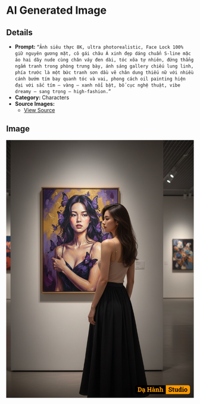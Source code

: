 # AI Generated Image

## Details
- **Prompt:** `“Ảnh siêu thực 8K, ultra photorealistic, Face Lock 100% giữ nguyên gương mặt, cô gái châu Á xinh đẹp dáng chuẩn S-line mặc áo hai dây nude cùng chân váy đen dài, tóc xõa tự nhiên, đứng thẳng ngắm tranh trong phòng trưng bày, ánh sáng gallery chiếu lung linh, phía trước là một bức tranh sơn dầu vẽ chân dung thiếu nữ với nhiều cánh bướm tím bay quanh tóc và vai, phong cách oil painting hiện đại với sắc tím – vàng – xanh nổi bật, bố cục nghệ thuật, vibe dreamy – sang trọng – high-fashion.”`
- **Category:** Characters
- **Source Images:**
  - [View Source](https://raw.githubusercontent.com/lenzcomvth/Somethings/main/Models/Female/Female3.jpg)

## Image
![AI Generated Image](./image-2025-10-19T07-08-09-747Z-qlu9t.png)